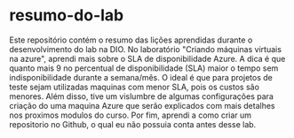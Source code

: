 # resumo-do-lab
Este repositório contém o resumo das lições aprendidas durante o desenvolvimento do lab na DIO.
No laboratório "Criando máquinas virtuais na azure", aprendi mais sobre o SLA de disponibilidade Azure. A dica é que quanto mais 9 no percentual de disponibilidade (SLA) maior o tempo sem indisponibilidade durante a semana/mês. O ideal é que para projetos de teste sejam utilizadas maquinas com menor SLA, pois os custos são menores. Além disso, tive um vislumbre de algumas configurações para criação do uma maquina Azure que serão explicados com mais detalhes nos proximos modulos do curso. Por fim, aprendi a como criar um repositorio no Github, o qual eu não possuia conta antes desse lab. 
